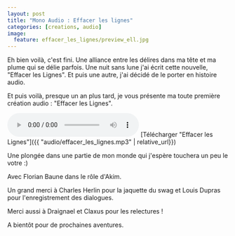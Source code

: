 ```yaml
---
layout: post
title: "Mono Audio : Effacer les lignes"
categories: [creations, audio]
image:
  feature: effacer_les_lignes/preview_ell.jpg
---
```


Eh bien voilà, c'est fini. Une alliance entre les délires dans ma tête et ma plume qui se délie parfois. Une nuit sans lune j'ai écrit cette nouvelle, "Effacer les Lignes". Et puis une autre, j'ai décidé de le porter en histoire audio.

Et puis voilà, presque un an plus tard, je vous présente ma toute première création audio : "Effacer les Lignes".

<audio controls>
<source src="{{ "audio/effacer_les_lignes.mp3" | relative_url}}" type="audio/mpeg" />
<em>Sorry, your browser doesn't support HTML5 audio.</em>
</audio>
[Télécharger "Effacer les Lignes"]({{ "audio/effacer_les_lignes.mp3" | relative_url}})


Une plongée dans une partie de mon monde qui j'espère touchera un peu le votre :)

Avec Florian Baune dans le rôle d'Akim.

Un grand merci à Charles Herlin pour la jaquette du swag et Louis Dupras pour l'enregistrement des dialogues.

Merci aussi à Draignael et Claxus pour les relectures !

A bientôt pour de prochaines aventures.

